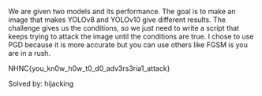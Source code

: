 We are given two models and its performance. The goal is to make an image that makes YOLOv8 and YOLOv10 give different results. The challenge gives us the conditions, so we just need to write a script that keeps trying to attack the image until the conditions are true. I chose to use PGD because it is more accurate but you can use others like FGSM is you are in a rush.

NHNC{you_kn0w_h0w_t0_d0_adv3rs3ria1_attack}

Solved by: hijacking